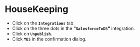 # HouseKeeping



* Click on the **`Integrations`** tab.
* Click on the three dots in the **"`SalesforceToDB`"** integration.
* Click on **`Unpublish`**.
* Click **`YES`** in the confirmation dialog.

